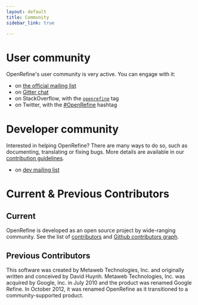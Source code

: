 ```yaml
---
layout: default
title: Community
sidebar_link: true

---
```

<div id="content">
  <h1 id="getting-help">User community</h1>
  
  <p>
  OpenRefine's user community is very active. You can engage with it:
  <ul>
    <li>on <a href="http://groups.google.com/group/openrefine/">the official mailing list</a></li>
    <li>on <a href="https://gitter.im/OpenRefine/OpenRefine">Gitter chat</a></li>
    <li>on StackOverflow, with the <a href="https://stackoverflow.com/questions/tagged/openrefine"><code>openrefine</code></a> tag</li>
    <li>on Twitter, with the <a href="https://twitter.com/search?f=tweets&vertical=default&q=OpenRefine%20OR%20%22Open%20Refine%22%20OR%20%23OpenRefine&src=typd">#OpenRefine</a> hashtag</li>
  </ul>
  
  <h1 id="developer-community">Developer community</h1>

<p>Interested in helping OpenRefine? There are many ways to do so, such as documenting, translating or fixing bugs. More details are available in our <a href="https://github.com/OpenRefine/OpenRefine/blob/master/CONTRIBUTING.md">contribution guidelines</a>.</p>
<ul>
  <li>on <a href="https://groups.google.com/g/openrefine-dev/">dev mailing list</a></li>
</ul>
<p><h1> Current &amp; Previous Contributors</h1></p>

<p><h2>Current </h2>

OpenRefine is developed as an open source project by wide-ranging community. See the list of <a href="https://github.com/OpenRefine/OpenRefine/blob/master/AUTHORS.md">contributors</a> and <a href="https://github.com/OpenRefine/OpenRefine/graphs/contributors">Github contributors graph</a>.

<p><h2>Previous Contributors</h2>
This software was created by Metaweb Technologies, Inc. and originally written and conceived by David Huynh. Metaweb Technologies, Inc. was acquired by Google, Inc. in July 2010 and the product was renamed Google Refine. In October 2012, it was renamed OpenRefine as it transitioned to a community-supported product.</p>
